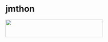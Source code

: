 # jmthon

<p align="left"><a href="https://heroku.com/deploy?template=https://github.com/saif9012/roz"> <img src="https://img.shields.io/badge/Deploy%20To%20Heroku-purple?style=for-the-badge&logo=heroku" width="320" height="58.45"/></a></p>
